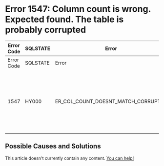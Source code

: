 
# Error 1547: Column count is wrong. Expected found. The table is probably corrupted


| Error Code | SQLSTATE | Error | Description |
| --- | --- | --- | --- |
| Error Code | SQLSTATE | Error | Description |
| 1547 | HY000 | ER_COL_COUNT_DOESNT_MATCH_CORRUPTED | Column count of mysql.%s is wrong. Expected %d, found %d. The table is probably corrupted |




## Possible Causes and Solutions


This article doesn't currently contain any content. [You can help!](/kb/en/writing-and-editing-knowledge-base-articles/)

